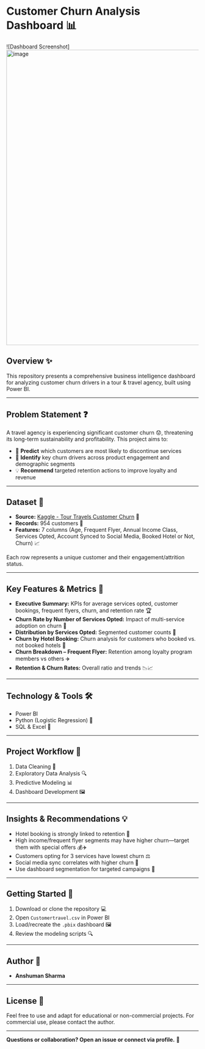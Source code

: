 # Customer Churn Analysis Dashboard 📊

![Dashboard Screenshot]
<img width="1373" height="772" alt="image" src="https://github.com/user-attachments/assets/936180b4-e4d6-463b-bf7b-3f7731944c16" />


## Overview ✨

This repository presents a comprehensive business intelligence dashboard for analyzing customer churn drivers in a tour & travel agency, built using Power BI.

---

## Problem Statement ❓

A travel agency is experiencing significant customer churn 😟, threatening its long-term sustainability and profitability. This project aims to:
- 🔮 **Predict** which customers are most likely to discontinue services
- 🎯 **Identify** key churn drivers across product engagement and demographic segments
- 💡 **Recommend** targeted retention actions to improve loyalty and revenue

---

## Dataset 📂

- **Source:** [Kaggle - Tour Travels Customer Churn](https://www.kaggle.com/datasets/tejashvi14/tour-travels-customer-churn-prediction) 🔗
- **Records:** 954 customers 👤
- **Features:** 7 columns (Age, Frequent Flyer, Annual Income Class, Services Opted, Account Synced to Social Media, Booked Hotel or Not, Churn) 📈

Each row represents a unique customer and their engagement/attrition status.

---

## Key Features & Metrics 🚦

- **Executive Summary:** KPIs for average services opted, customer bookings, frequent flyers, churn, and retention rate 🏆
- **Churn Rate by Number of Services Opted:** Impact of multi-service adoption on churn 🔢
- **Distribution by Services Opted:** Segmented customer counts 🍰
- **Churn by Hotel Booking:** Churn analysis for customers who booked vs. not booked hotels 🏨
- **Churn Breakdown – Frequent Flyer:** Retention among loyalty program members vs others ✈️
- **Retention & Churn Rates:** Overall ratio and trends 📉📈

---

## Technology & Tools 🛠️

- Power BI
- Python (Logistic Regression) 🐍
- SQL & Excel 🧹

---

## Project Workflow 🚀

1. Data Cleaning 🧽
2. Exploratory Data Analysis 🔍
3. Predictive Modeling 📊
4. Dashboard Development 🖼️

---

## Insights & Recommendations 💡

- Hotel booking is strongly linked to retention 🏨
- High income/frequent flyer segments may have higher churn—target them with special offers 💰✈️
- Customers opting for 3 services have lowest churn ⚖️
- Social media sync correlates with higher churn 🔗
- Use dashboard segmentation for targeted campaigns 📢

---

## Getting Started 🏁

1. Download or clone the repository 💻
2. Open `Customertravel.csv` in Power BI
3. Load/recreate the `.pbix` dashboard 🖼️
4. Review the modeling scripts 🔍

---

## Author 🙋

- **Anshuman Sharma**

---

## License 📄

Feel free to use and adapt for educational or non-commercial projects. For commercial use, please contact the author.

---

**Questions or collaboration? Open an issue or connect via profile.** 🤝


